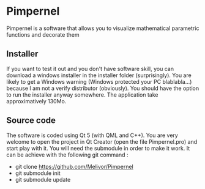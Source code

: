 # Pimpernel
Pimpernel is a software that allows you to visualize mathematical parametric functions and decorate them 
## Installer 
If you want to test it out and you don't have software skill, you can download a windows installer in the installer folder (surprisingly). 
You are likely to get a Windows warning (Windows protected your PC blablabla...) because I am not a verify distributor (obviously). You should have the option to run the installer anyway somewhere.
The application take approximatively 130Mo.
## Source code 
The software is coded using Qt 5 (with QML and C++). You are very welcome to open the project in Qt Creator (open the file Pimpernel.pro) and start play with it. You will need the submodule in order to make it work. It can be achieve with the following git command :
+ git clone https://github.com/Melivor/Pimpernel
+ git submodule init
+ git submodule update
